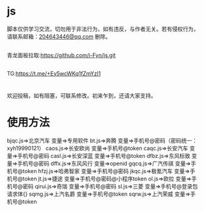# js

脚本仅供学习交流，切勿用于非法行为，如有违反，与作者无关。若有侵权行为，请联系邮箱：204643446@qq.com 删除。


##


青龙面板拉取:https://github.com/i-Fyn/js.git


##
TG:https://t.me/+Ev5wcWKq1fZmYzI1


#
欢迎投稿，如有阻塞，可联系修改。初来乍到，还请大家支持。

# 使用方法


bjqc.js=>北京汽车  变量=>专用软件
bt.js=>奔腾  变量=>手机号@密码（密码统一：xyh19990121）
caos.js=>长安欧尚  变量=>手机号@token
caqc.js=>长安汽车  变量=>手机号@密码
casl.js=>长安深蓝  变量=>手机号@token
dfbz.js=>东风标致  变量=>手机号@密码
dffx.js=>东风风行  变量=>openid
gqcq.js=>广汽传祺  变量=>手机号@token
hfzj.js=>哈弗智家  变量=>手机号@密码
jkqc.js=>极氪汽车  变量=>手机号@token
jt.js=>捷途  变量=>手机号@密码@小程序token
ol.js=>欧拉  变量=>手机号@密码
qirui.js=>奇瑞  变量=>手机号@密码
sl.js=>三菱  变量=>手机号@登录包请求体{}
sqmg.js=>上汽名爵  变量=>手机号@token
sqrw.js=>上汽荣威  变量=>手机号@token


